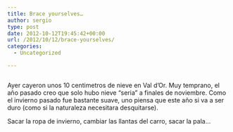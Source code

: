 ```yaml
---
title: Brace yourselves…
author: sergio
type: post
date: 2012-10-12T19:45:42+00:00
url: /2012/10/12/brace-yourselves/
categories:
  - Uncategorized

---
```

[<img class="aligncenter size-large wp-image-294" src="http://i2.wp.com/quebechispano.network.crazyrobot.net/files/2012/10/IMG00377-20121012-08151-1024x768.jpg?fit=640%2C480" alt="" srcset="http://quebechispano.network.crazyrobot.net/files/2012/10/IMG00377-20121012-08151-300x225.jpg 300w, http://i2.wp.com/quebechispano.network.crazyrobot.net/files/2012/10/IMG00377-20121012-08151-1024x768.jpg?fit=640%2C480 1024w, http://quebechispano.network.crazyrobot.net/files/2012/10/IMG00377-20121012-08151.jpg 1600w" sizes="(max-width: 640px) 100vw, 640px" data-recalc-dims="1" />][1]

Ayer cayeron unos 10 centimetros de nieve en Val d&#8217;Or. Muy temprano, el año pasado creo que solo hubo nieve &#8220;seria&#8221; a finales de noviembre. Como el invierno pasado fue bastante suave, uno piensa que este año si va a ser duro (como si la naturaleza necesitara desquitarse).

Sacar la ropa de invierno, cambiar las llantas del carro, sacar la pala&#8230;

&nbsp;

[<img class="aligncenter size-full wp-image-295" src="http://i0.wp.com/quebechispano.network.crazyrobot.net/files/2012/10/bracetourselves.jpg?fit=250%2C250" alt="" srcset="http://quebechispano.network.crazyrobot.net/files/2012/10/bracetourselves-150x150.jpg 150w, http://i0.wp.com/quebechispano.network.crazyrobot.net/files/2012/10/bracetourselves.jpg?fit=250%2C250 250w" sizes="(max-width: 250px) 100vw, 250px" data-recalc-dims="1" />][2]

 [1]: http://i1.wp.com/quebechispano.network.crazyrobot.net/files/2012/10/IMG00377-20121012-08151.jpg
 [2]: http://i0.wp.com/quebechispano.network.crazyrobot.net/files/2012/10/bracetourselves.jpg